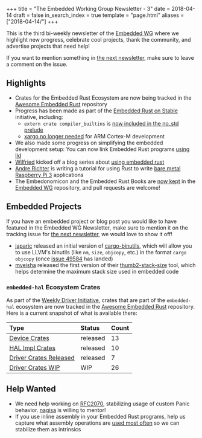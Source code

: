 +++
title = "The Embedded Working Group Newsletter - 3"
date = 2018-04-14
draft = false
in_search_index = true
template = "page.html"
aliases = ["2018-04-14/"]
+++

This is the third bi-weekly newsletter of the [Embedded WG] where we highlight new progress, celebrate cool projects, thank the community, and advertise projects that need help!

<!-- more -->

If you want to mention something in [the next newsletter], make sure to leave a comment on the issue.

[the next newsletter]: https://github.com/rust-lang-nursery/embedded-wg/issues/84
[Embedded WG]: https://github.com/rust-lang-nursery/embedded-wg

## Highlights

* Crates for the Embedded Rust Ecosystem are now being tracked in the [Awesome Embedded Rust] repository
* Progress has been made as part of the [Embedded Rust on Stable] initiative, including:
    * `extern crate compiler_builtins` is [now included in the no_std prelude]
    * [xargo no longer needed] for ARM Cortex-M development
* We also made some progress on simplifying the embedded development setup: You can now link Embedded Rust programs [using lld]
* [Wilfried] kicked off a blog series about [using embedded rust]
* [Andre Richter] is writing a tutorial for using Rust to write [bare metal Raspberry Pi 3] applications
* The Embedonomicon and the Embedded Rust Books are [now kept] in the [Embedded WG] repository, and pull requests are welcome!

[Awesome Embedded Rust]: https://github.com/rust-embedded/awesome-embedded-rust
[Embedded Rust on Stable]: https://github.com/rust-lang-nursery/embedded-wg/issues/42
[now included in the no_std prelude]: https://users.rust-lang.org/t/psa-breaking-change-extern-crate-compiler-builtins-is-now-included-in-no-std-crates/16704
[xargo no longer needed]: https://users.rust-lang.org/t/psa-you-no-longer-need-xargo-to-do-arm-cortex-m-development/16703
[using lld]: https://users.rust-lang.org/t/cortex-m-rt-v0-4-0-now-you-can-link-arm-cortex-m-programs-using-lld/16751
[Wilfried]: https://github.com/ithinuel
[using embedded rust]: http://ithinuel.me/embedded-rust-why/
[Andre Richter]: https://github.com/andre-richter
[bare metal Raspberry Pi 3]: https://github.com/andre-richter/rust-raspi3-tutorial
[now kept]: https://github.com/rust-lang-nursery/embedded-wg/pull/78

## Embedded Projects

If you have an embedded project or blog post you would like to have featured in the Embedded WG Newsletter, make sure to mention it on the tracking issue for [the next newsletter], we would love to show it off!

* [japaric] released an initial version of [cargo-binutils], which will allow you to use LLVM's binutils (like `nm`, `size`, `objcopy`, etc.) in the format `cargo objcopy` (once [issue 49584] has landed)
* [myeisha] released the first version of their [thumb2-stack-size] tool, which helps determine the maximum stack size used in embedded code

[japaric]: https://github.com/japaric
[cargo-binutils]: https://github.com/japaric/cargo-binutils
[issue 49584]: https://github.com/rust-lang/rust/issues/49584
[myeisha]: https://github.com/myeisha
[thumb2-stack-size]: https://crates.io/crates/thumb2-stack-size

### `embedded-hal` Ecosystem Crates

As part of the [Weekly Driver Initiative], crates that are part of the `embedded-hal` ecosystem are now tracked in the [Awesome Embedded Rust] repository. Here is a current snapshot of what is available there:

| Type                      | Status    | Count |
| :---                      | :-----    | :---- |
| [Device Crates]           | released  | 13 |
| [HAL Impl Crates]         | released  | 10 |
| [Driver Crates Released]  | released  | 7 |
| [Driver Crates WIP]       | WIP       | 26 |

[Weekly Driver Initiative]: https://github.com/rust-lang-nursery/embedded-wg/issues/39
[Device Crates]: https://github.com/rust-embedded/awesome-embedded-rust#device-crates
[HAL Impl Crates]: https://github.com/rust-embedded/awesome-embedded-rust#hal-implementation-crates
[Driver Crates Released]: https://github.com/rust-embedded/awesome-embedded-rust#driver-crates
[Driver Crates WIP]: https://github.com/rust-embedded/awesome-embedded-rust#wip

## Help Wanted

* We need help working on [RFC2070], stabilizing usage of custom Panic behavior. [nagisa] is willing to mentor!
* If you use inline assembly in your Embedded Rust programs, help us capture what assembly operations are [used most often] so we can stabilize them as intrinsics

[RFC2070]: https://github.com/rust-lang/rust/issues/44489#issuecomment-381324623
[nagisa]: https://github.com/nagisa
[used most often]: https://github.com/rust-lang-nursery/embedded-wg/issues/63#issue-305114817
